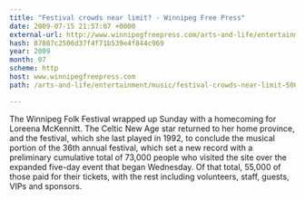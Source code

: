 ```yaml
---
title: "Festival crowds near limit? - Winnipeg Free Press"
date: 2009-07-15 21:57:07 +0000
external-url: http://www.winnipegfreepress.com/arts-and-life/entertainment/music/festival-crowds-near-limit-50615062.html
hash: 87887c2506d37f4f71b539e4f844c969
year: 2009
month: 07
scheme: http
host: www.winnipegfreepress.com
path: /arts-and-life/entertainment/music/festival-crowds-near-limit-50615062.html

---
```


The Winnipeg Folk Festival wrapped up Sunday with a homecoming for Loreena McKennitt.
The Celtic New Age star returned to her home province, and the festival, which she last played in 1992, to conclude the musical portion of the 36th annual festival, which set a new record with a preliminary cumulative total of 73,000 people who visited the site over the expanded five-day event that began Wednesday. Of that total, 55,000 of those paid for their tickets, with the rest including volunteers, staff, guests, VIPs and sponsors.
